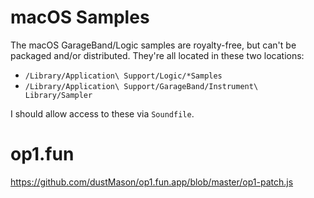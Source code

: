 # macOS Samples

The macOS GarageBand/Logic samples are royalty-free, but can't be packaged and/or distributed.
They're all located in these two locations:

 - `/Library/Application\ Support/Logic/*Samples`
 - `/Library/Application\ Support/GarageBand/Instrument\ Library/Sampler`

I should allow access to these via `Soundfile`.


# op1.fun

https://github.com/dustMason/op1.fun.app/blob/master/op1-patch.js
